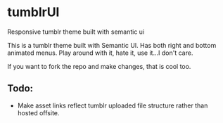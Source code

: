 tumblrUI
========

Responsive tumblr theme built with semantic ui

This is a tumblr theme built with Semantic UI.  Has both right and bottom animated menus.  Play around with it, hate it, use it...I don't care.  

If you want to fork the repo and make changes, that is cool too.  

## Todo:
- Make asset links reflect tumblr uploaded file structure rather than hosted offsite.
